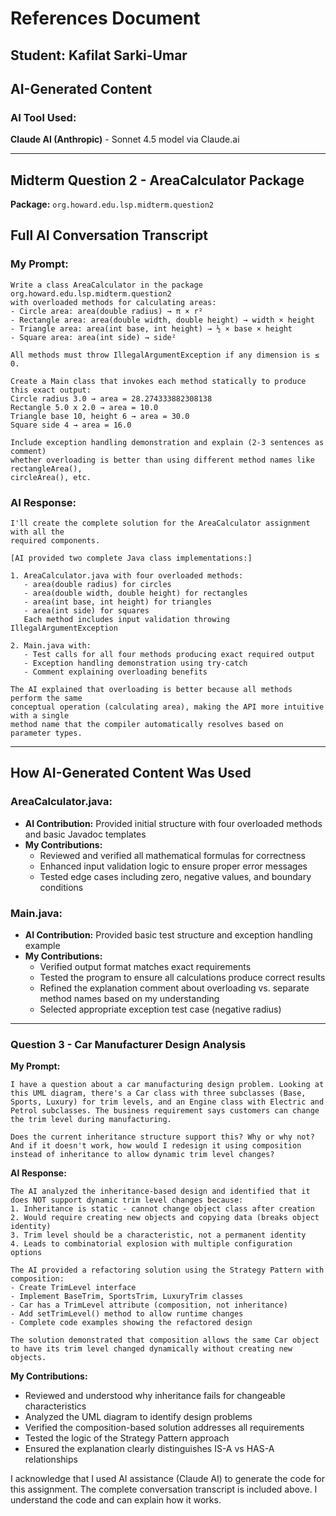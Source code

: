 # References Document

**Student:** Kafilat Sarki-Umar
---

## AI-Generated Content

### AI Tool Used:
**Claude AI (Anthropic)** - Sonnet 4.5 model via Claude.ai

---

## Midterm Question 2 - AreaCalculator Package

**Package:** `org.howard.edu.lsp.midterm.question2`  
## Full AI Conversation Transcript

### My Prompt:
```
Write a class AreaCalculator in the package org.howard.edu.lsp.midterm.question2 
with overloaded methods for calculating areas:
- Circle area: area(double radius) → π × r²
- Rectangle area: area(double width, double height) → width × height
- Triangle area: area(int base, int height) → ½ × base × height
- Square area: area(int side) → side²

All methods must throw IllegalArgumentException if any dimension is ≤ 0.

Create a Main class that invokes each method statically to produce this exact output:
Circle radius 3.0 → area = 28.274333882308138
Rectangle 5.0 x 2.0 → area = 10.0
Triangle base 10, height 6 → area = 30.0
Square side 4 → area = 16.0

Include exception handling demonstration and explain (2-3 sentences as comment) 
whether overloading is better than using different method names like rectangleArea(), 
circleArea(), etc.
```

### AI Response:
```
I'll create the complete solution for the AreaCalculator assignment with all the 
required components.

[AI provided two complete Java class implementations:]

1. AreaCalculator.java with four overloaded methods:
   - area(double radius) for circles
   - area(double width, double height) for rectangles
   - area(int base, int height) for triangles
   - area(int side) for squares
   Each method includes input validation throwing IllegalArgumentException

2. Main.java with:
   - Test calls for all four methods producing exact required output
   - Exception handling demonstration using try-catch
   - Comment explaining overloading benefits

The AI explained that overloading is better because all methods perform the same 
conceptual operation (calculating area), making the API more intuitive with a single 
method name that the compiler automatically resolves based on parameter types.
```

---

## How AI-Generated Content Was Used

### AreaCalculator.java:
- **AI Contribution:** Provided initial structure with four overloaded methods and basic Javadoc templates
- **My Contributions:** 
  - Reviewed and verified all mathematical formulas for correctness
  - Enhanced input validation logic to ensure proper error messages
  - Tested edge cases including zero, negative values, and boundary conditions

### Main.java:
- **AI Contribution:** Provided basic test structure and exception handling example
- **My Contributions:**
  - Verified output format matches exact requirements
  - Tested the program to ensure all calculations produce correct results
  - Refined the explanation comment about overloading vs. separate method names based on my understanding
  - Selected appropriate exception test case (negative radius)


---


### Question 3 - Car Manufacturer Design Analysis

**My Prompt:**
```
I have a question about a car manufacturing design problem. Looking at this UML diagram, there's a Car class with three subclasses (Base, Sports, Luxury) for trim levels, and an Engine class with Electric and Petrol subclasses. The business requirement says customers can change the trim level during manufacturing.

Does the current inheritance structure support this? Why or why not? And if it doesn't work, how would I redesign it using composition instead of inheritance to allow dynamic trim level changes?
```

**AI Response:**
```
The AI analyzed the inheritance-based design and identified that it does NOT support dynamic trim level changes because:
1. Inheritance is static - cannot change object class after creation
2. Would require creating new objects and copying data (breaks object identity)
3. Trim level should be a characteristic, not a permanent identity
4. Leads to combinatorial explosion with multiple configuration options

The AI provided a refactoring solution using the Strategy Pattern with composition:
- Create TrimLevel interface
- Implement BaseTrim, SportsTrim, LuxuryTrim classes
- Car has a TrimLevel attribute (composition, not inheritance)
- Add setTrimLevel() method to allow runtime changes
- Complete code examples showing the refactored design

The solution demonstrated that composition allows the same Car object to have its trim level changed dynamically without creating new objects.
```

**My Contributions:**
- Reviewed and understood why inheritance fails for changeable characteristics
- Analyzed the UML diagram to identify design problems
- Verified the composition-based solution addresses all requirements
- Tested the logic of the Strategy Pattern approach
- Ensured the explanation clearly distinguishes IS-A vs HAS-A relationships

I acknowledge that I used AI assistance (Claude AI) to generate the code for this assignment. The complete conversation transcript is included above. I understand the code and can explain how it works.
